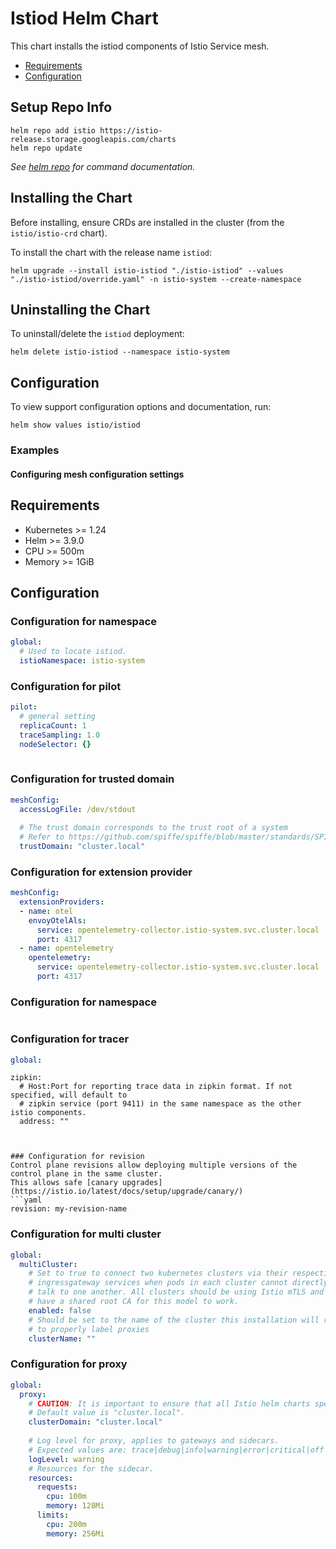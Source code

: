 # Istiod Helm Chart

This chart installs the istiod components of Istio Service mesh.

- [Requirements](#requirements)
- [Configuration](#configuration)

## Setup Repo Info

```console
helm repo add istio https://istio-release.storage.googleapis.com/charts
helm repo update
```

_See [helm repo](https://helm.sh/docs/helm/helm_repo/) for command documentation._

## Installing the Chart

Before installing, ensure CRDs are installed in the cluster (from the `istio/istio-crd` chart).

To install the chart with the release name `istiod`:

```console
helm upgrade --install istio-istiod "./istio-istiod" --values "./istio-istiod/override.yaml" -n istio-system --create-namespace 
```

## Uninstalling the Chart

To uninstall/delete the `istiod` deployment:

```console
helm delete istio-istiod --namespace istio-system
```

## Configuration

To view support configuration options and documentation, run:

```console
helm show values istio/istiod
```

### Examples 

#### Configuring mesh configuration settings

## Requirements

* Kubernetes >= 1.24
* Helm >= 3.9.0
* CPU >= 500m 
* Memory >= 1GiB 

## Configuration

### Configuration for namespace
```yaml
global:
  # Used to locate istiod.
  istioNamespace: istio-system
```

### Configuration for pilot
```yaml
pilot:
  # general setting
  replicaCount: 1
  traceSampling: 1.0
  nodeSelector: {}
  
```


### Configuration for trusted domain
```yaml
meshConfig:
  accessLogFile: /dev/stdout
  
  # The trust domain corresponds to the trust root of a system
  # Refer to https://github.com/spiffe/spiffe/blob/master/standards/SPIFFE-ID.md#21-trust-domain
  trustDomain: "cluster.local"
```
  
### Configuration for extension provider
```yaml
meshConfig:
  extensionProviders: 
  - name: otel
    envoyOtelAls:
      service: opentelemetry-collector.istio-system.svc.cluster.local
      port: 4317
  - name: opentelemetry
    opentelemetry:
      service: opentelemetry-collector.istio-system.svc.cluster.local
      port: 4317  
```
  
### Configuration for namespace
```yaml
```

### Configuration for tracer
```yaml
global:
```
    zipkin:
      # Host:Port for reporting trace data in zipkin format. If not specified, will default to
      # zipkin service (port 9411) in the same namespace as the other istio components.
      address: ""
```
    

### Configuration for revision
Control plane revisions allow deploying multiple versions of the control plane in the same cluster.
This allows safe [canary upgrades](https://istio.io/latest/docs/setup/upgrade/canary/)
```yaml
revision: my-revision-name
```

### Configuration for multi cluster
```yaml
global:
  multiCluster:
    # Set to true to connect two kubernetes clusters via their respective
    # ingressgateway services when pods in each cluster cannot directly
    # talk to one another. All clusters should be using Istio mTLS and must
    # have a shared root CA for this model to work.
    enabled: false
    # Should be set to the name of the cluster this installation will run in. This is required for sidecar injection
    # to properly label proxies
    clusterName: ""
```

### Configuration for proxy 
```yaml
global:
  proxy:
    # CAUTION: It is important to ensure that all Istio helm charts specify the same clusterDomain value cluster domain. 
    # Default value is "cluster.local".
    clusterDomain: "cluster.local"
  
    # Log level for proxy, applies to gateways and sidecars.
    # Expected values are: trace|debug|info|warning|error|critical|off
    logLevel: warning
    # Resources for the sidecar.
    resources:
      requests:
        cpu: 100m
        memory: 128Mi
      limits:
        cpu: 200m
        memory: 256Mi    
```


 